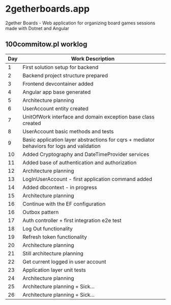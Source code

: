 # 2getherboards.app
2gether Boards - Web application for organizing board games sessions made with Dotnet and Angular

## 100commitow.pl worklog
| Day | Work Description |
| --- | ---------------- |
| 1   | First solution setup for backend |
| 2   | Backend project structure prepared |
| 3   | Frontend devcontainer added |
| 4   | Angular app base generated |
| 5   | Architecture planning |
| 6   | UserAccount entity created |
| 7   | UnitOfWork interface and domain exception base class created |
| 8   | UserAccount basic methods and tests |
| 9   | Basic application layer abstractions for cqrs + mediator behaviors for logs and validation |
| 10  | Added Cryptography and DateTimeProvider services |
| 11  | Added base of authentication and authorization |
| 12  | Architecture planning |
| 13  | LogInUserAccount - first application command added |
| 14  | Added dbcontext - in progress |
| 15  | Architecture planning |
| 16  | Continue with the EF configuration |
| 16  | Outbox pattern |
| 17  | Auth controller + first integration e2e test |
| 18  | Log Out functionality |
| 19  | Refresh token functionality |
| 20  | Architecture planning |
| 21  | Still architecture planning |
| 22  | Get current logged in user account |
| 23  | Application layer unit tests |
| 24  | Architecture planning |
| 25  | Architecture planning + Sick... |
| 26  | Architecture planning + Sick... |